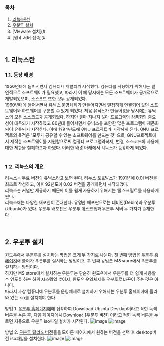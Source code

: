 ### 목차
1. [리눅스란?](#1.-리눅스란)
2. [우분투 설치](#2-우분투-설치)
3. [VMware 설치](#
4. [원격 서버 접속](#
<br/><br/>

## 1. 리눅스란
### 1.1. 등장 배경
1950년대에 들어서면서 컴퓨터가 개발되기 시작했다. 컴퓨터를 사용하기 위해서는 필연적으로 소프트웨어가 필요했고, 따라서 이 때 당시에는 모든 소프트웨어가 공개적으로 개발되었으며, 소스코드 또한 모두 공개되었다.  
1960년대에 들어서면서 유닉스 운영체제가 만들어지면서 밀접하게 연결되어 있던 소프트웨어와 하드웨어를 구분할 수 있게 되었다. 처음 유닉스가 만들어졌을 당시에는 유닉스의 모든 소스코드가 공개되었다.
하지만 얼마 지나지 않아 프로그램의 상품화의 중요성이 대두되기 시작하였고 80년대 들어서면서 유닉스를 포함한 많은 프로그램이 제품화되어 유통되기 시작한다. 
이에 1984년도에 GNU 프로젝트가 시작되게 된다. GNU 프로젝트의 목적은 '모두가 공유할 수 있는 소프트웨어를 만드는 것' 으로, GNU프로젝트에서 제작한 소프트웨어를 지원함으로써 
컴퓨터 프로그램의복제, 변경, 소스코드의 사용에 대한 제한을 철폐하고자 하였다. 이러한 배경 아래에서 리눅스가 등장하게 되었다.  
<br/>
### 1.2. 리눅스의 개요
리눅스는 무료 버전의 유닉스라고 보면 된다. 리누스 토르발스가 1991년에 0.01 버전을 최초로 작성하고, 이후 92년도에 0.02 버전을 공개하면서 시작되었다.  
리눅스는 커널만 제공하기 때문에 이를 쉽게 사용하기 위해서는 쉘 스크립트를 사용하게 된다.  
리눅스에는 다양한 배포한이 존재한다. 유명한 배포판으로는 데비안(Debin)과 우분투(Ubuntu)가 있다. 우분투 배포판은 우분투 데스크톱과 우분투 서버 두 가지가 존재한다. 
<br/><br/><br/>

## 2. 우분투 설치
윈도우에서 우분투를 설치하는 방법은 크게 두 가지로 나뉜다. 첫 번째 방법은 [우분투 홈페이지](#https://ubuntu.com/download)에 들어가 우분투를 설치하는 방법이고, 
두 번째 방법은 MS store에서 우분투를 설치하는 방법이다.  
하지만 MS store에서 설치하는 우분투는 단순히 윈도우에서 우분투를 더 쉽게 사용할 수 있도록 하는 하위 시스템일 뿐이지, 윈도우 운영체제를 우분투로 바꾸어 주는 것은 아니다.  
따라서 가상 컴퓨터에 우분투를 운영체제로 설치하기 위해서는 우분투 홈페이지에 올라와 있는 iso를 설치해야 한다.  
<br/>
방법 1. [우분투 홈페이지에](https://ubuntu.com/download)에 접속하여 Download Ubuntu Desktop이라고 적힌 녹색 버튼을 누른 후, 다음 페이지에서 Download [우분투 버전] 이라고 적힌 녹색 버튼을 누르면 자동으로 우분투 iso파일 설치가 시작된다.
![image](https://github.com/jisoo449/TIL/assets/48276691/73271a76-1f80-4dfb-b789-c570f3ad70da)
![image](https://github.com/jisoo449/TIL/assets/48276691/4535a23f-d8f6-4d67-b6f3-1762149188d3)
<br/><br/>
방법 2. [우분투 릴리즈 버전](https://releases.ubuntu.com/23.10/)들을 모아둔 페이지에서 원하는 버전을 선택 후 desktop버전 iso파일을 설치한다.
 ![image](https://github.com/jisoo449/TIL/assets/48276691/bf79ec43-7880-4bc1-920e-07c8993ce7ee)
![image](https://github.com/jisoo449/TIL/assets/48276691/36ceb909-bd1b-4938-aa5f-6786d6ae140e)
<br/><br/><br/>
